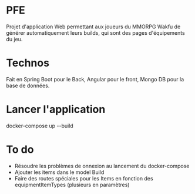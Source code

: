 # PFE 
Projet d'application Web permettant aux joueurs du MMORPG Wakfu de générer automatiquement leurs builds, qui sont des pages d'équipements du jeu.

# Technos
Fait en Spring Boot pour le Back, Angular pour le front, Mongo DB pour la base de données.

# Lancer l'application
docker-compose up --build

# To do
- Résoudre les problèmes de onnexion au lancement du docker-compose
- Ajouter les items dans le model Build
- Faire des routes spéciales pour les Items en fonction des equipmentItemTypes (plusieurs en paramètres)
